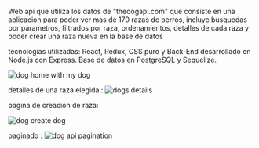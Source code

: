 Web api que utiliza los datos de "thedogapi.com" que consiste en una aplicacion para poder ver mas de 170 razas de perros, incluye busquedas por parametros, filtrados por raza, ordenamientos, detalles de cada raza y poder  crear  una raza nueva en la base de datos

tecnologias utilizadas:  React, Redux, CSS puro y Back-End desarrollado en Node.js con Express. Base de datos en PostgreSQL y Sequelize.

![dog home with my dog](https://user-images.githubusercontent.com/70545509/172278574-e1b6fb1a-b6f8-47a4-ba7a-69f5f61a2e75.png)

detalles de una raza elegida :
![dogs details](https://user-images.githubusercontent.com/70545509/172278659-fccedb99-5248-47ca-8d05-1f62980206b4.png)


pagina de creacion de raza: 

![dog create dog](https://user-images.githubusercontent.com/70545509/172278673-c86dbbe2-20a6-4f5d-ae6a-aeccb4bc711a.png)

paginado : 
![dog api pagination](https://user-images.githubusercontent.com/70545509/172278828-32c295c4-f37c-4be8-a80e-921a31e05c42.png)
